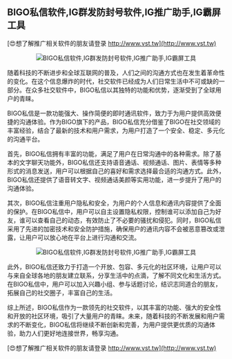 ## **BIGO私信软件,IG群发防封号软件,IG推广助手,IG霸屏工具**

[😍想了解推广相关软件的朋友请登录 http://www.vst.tw](http://www.vst.tw)

 <center><img src="https://vst.tw/MP4/tuiguang/png/7.png" alt="BIGO私信软件,IG群发防封号软件,IG推广助手,IG霸屏工具"></center>

随着科技的不断进步和全球互联网的普及，人们之间的沟通方式也在发生着革命性的变化。在这个信息爆炸的时代，社交软件已经成为人们日常生活中不可或缺的一部分。在众多社交软件中，BIGO私信以其独特的功能和优势，逐渐受到了全球用户的青睐。

BIGO私信是一款功能强大、操作简便的即时通讯软件，致力于为用户提供高效便捷的沟通体验。作为BIGO旗下的产品，BIGO私信充分借鉴了BIGO在社交领域的丰富经验，结合了最新的技术和用户需求，为用户打造了一个安全、稳定、多元化的沟通平台。

首先，BIGO私信拥有丰富的功能，满足了用户在日常沟通中的各种需求。除了基本的文字聊天功能外，BIGO私信还支持语音通话、视频通话、图片、表情等多种形式的消息发送，用户可以根据自己的喜好和需求选择最合适的沟通方式。此外，BIGO私信还提供了语音转文字、视频通话美颜等实用功能，进一步提升了用户的沟通体验。

其次，BIGO私信注重用户隐私和安全，为用户的个人信息和通讯内容提供了全面的保护。在BIGO私信中，用户可以自主设置隐私权限，控制谁可以添加自己为好友，谁可以查看自己的动态，有效防止了不必要的骚扰和侵犯。同时，BIGO私信采用了先进的加密技术和安全防护措施，确保用户的通讯内容不会被恶意篡改或泄露，让用户可以放心地在平台上进行沟通和交流。

 <center><img src="https://vst.tw/MP4/tuiguang/png/4.png" alt="BIGO私信软件,IG群发防封号软件,IG推广助手,IG霸屏工具"></center>

此外，BIGO私信还致力于打造一个开放、包容、多元化的社区环境，让用户可以与来自全球各地的朋友建立联系，分享生活中的点滴，了解不同文化和生活方式。在BIGO私信中，用户可以加入兴趣小组、参与话题讨论，结识志同道合的朋友，拓展自己的社交圈子，丰富自己的生活。

综上所述，BIGO私信作为一款领先的社交软件，以其丰富的功能、强大的安全性和开放的社区环境，吸引了大量用户的青睐。未来，随着科技的不断发展和用户需求的不断变化，BIGO私信将继续不断创新和完善，为用户提供更优质的沟通体验，助力人们更好地连接世界，畅享沟通。

[😍想了解推广相关软件的朋友请登录 http://www.vst.tw](http://www.vst.tw)



